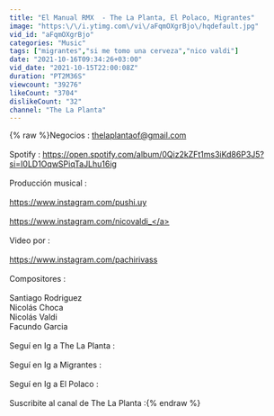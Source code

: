 ```yaml
---
title: "El Manual RMX  - The La Planta, El Polaco, Migrantes"
image: "https:\/\/i.ytimg.com\/vi\/aFqmOXgrBjo\/hqdefault.jpg"
vid_id: "aFqmOXgrBjo"
categories: "Music"
tags: ["migrantes","si me tomo una cerveza","nico valdi"]
date: "2021-10-16T09:34:26+03:00"
vid_date: "2021-10-15T22:00:08Z"
duration: "PT2M36S"
viewcount: "39276"
likeCount: "3704"
dislikeCount: "32"
channel: "The La Planta"
---
```

{% raw %}Negocios : thelaplantaof@gmail.com <br /><br />Spotify : <a rel="nofollow" target="blank" href="https://open.spotify.com/album/0Qiz2kZFt1ms3iKd86P3J5?si=I0LD1OqwSPiqTaJLhu16ig">https://open.spotify.com/album/0Qiz2kZFt1ms3iKd86P3J5?si=I0LD1OqwSPiqTaJLhu16ig</a><br /><br />Producción musical : <br /><br /><a rel="nofollow" target="blank" href="https://www.instagram.com/pushi.uy">https://www.instagram.com/pushi.uy</a><br /><br /><a rel="nofollow" target="blank" href="https://www.instagram.com/nicovaldi_">https://www.instagram.com/nicovaldi_</a><br /><br />Video por : <br /><br /><a rel="nofollow" target="blank" href="https://www.instagram.com/pachirivass">https://www.instagram.com/pachirivass</a><br /><br />Compositores : <br /><br />Santiago Rodriguez<br />Nicolás Choca <br />Nicolás Valdi <br />Facundo Garcia <br /><br />Seguí en Ig a The La Planta : <br /><br />Seguí en Ig a Migrantes : <br /><br />Seguí en Ig a El Polaco : <br /><br />Suscribite al canal de The La Planta :{% endraw %}
